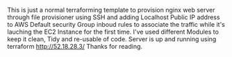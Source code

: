 This is just a normal terraforming template to provision nginx web server through file provisioner using SSH and adding Localhost Public IP address to AWS Default security Group inboud rules to associate the traffic  while it's lauching the EC2 Instance for the first time.
I've used different Modules to keep it clean, Tidy and re-usable of code.
Server is up and running using terraform 
http://52.18.28.3/ 
Thanks for reading.
